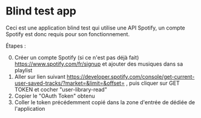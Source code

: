 # Blind test app

Ceci est une application blind test qui utilise une API Spotify, un compte Spotify est donc requis pour son fonctionnement.

Étapes :

0. Créer un compte Spotify (si ce n'est pas déjà fait) https://www.spotify.com/fr/signup et ajouter des musiques dans sa playlist
1. Aller sur lien suivant https://developer.spotify.com/console/get-current-user-saved-tracks/?market=&limit=&offset= , puis cliquer sur GET TOKEN et cocher "user-library-read"
2. Copier le "OAuth Token" obtenu
3. Coller le token précédemment copié dans la zone d'entrée de dédiée de l'application
